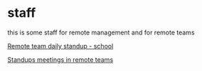 # staff
this is some staff for remote management and for remote teams

[Remote team daily standup - school](https://www.google.com/maps/place/Remote+team+daily+standup/@56.946309,24.1043351,17z/)

[Standups meetings in remote teams](https://www.google.com/maps/d/viewer?mid=1pdUS3i9u7efUgxIUOIWczz0AuRU&ll=58.611736937141345%2C25.01360699999998&z=7)
